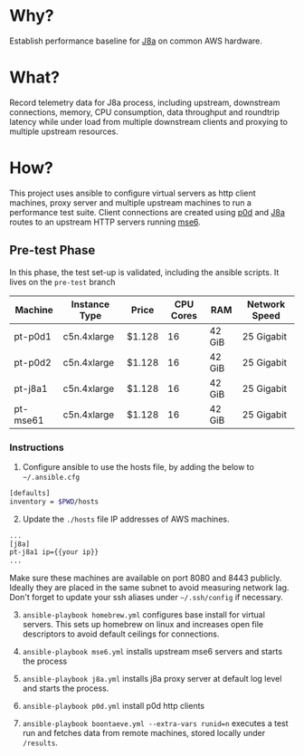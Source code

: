 # Why?
Establish performance baseline for [J8a](https://github.com/simonmittag/j8a) on common AWS hardware.

# What?
Record telemetry data for J8a process, including upstream, downstream
connections, memory, CPU consumption, data throughput and roundtrip latency
while under load from multiple downstream clients and proxying to multiple
upstream resources.

# How?
This project uses ansible to configure virtual servers as http client machines,
proxy server and multiple upstream machines to run a performance test suite.
Client connections are created using [p0d](https://github.com/simonmittag/p0d)
and [J8a](https://github.com/simonmittag/j8a) routes to an upstream HTTP servers
running [mse6](https://github.com/simonmittag/mse6).

## Pre-test Phase
In this phase, the test set-up is validated, including the ansible scripts. It
lives on the `pre-test` branch

| Machine | Instance Type | Price | CPU Cores | RAM | Network Speed |
|-|-|-|-|-|-|
| pt-p0d1  | c5n.4xlarge | $1.128 | 16 | 42 GiB | 25 Gigabit |
| pt-p0d2  | c5n.4xlarge | $1.128 | 16 | 42 GiB | 25 Gigabit |
| pt-j8a1  | c5n.4xlarge | $1.128 | 16 | 42 GiB | 25 Gigabit |
| pt-mse61 | c5n.4xlarge | $1.128 | 16 | 42 GiB | 25 Gigabit |

### Instructions

1. Configure ansible to use the hosts file, by adding the below to `~/.ansible.cfg`
```bash
[defaults]
inventory = $PWD/hosts
```
2. Update the `./hosts` file IP addresses of AWS machines.
```bash
...
[j8a]
pt-j8a1 ip={{your ip}}
...
```
Make sure these machines are available on port 8080 and 8443 publicly.
Ideally they are placed in the same subnet to avoid measuring network lag. Don't
forget to update your ssh aliases under `~/.ssh/config` if necessary.

3. `ansible-playbook homebrew.yml` configures base install for virtual servers.
This sets up homebrew on linux and increases open file descriptors to avoid default
ceilings for connections.

4. `ansible-playbook mse6.yml` installs upstream mse6 servers and starts the
process

5. `ansible-playbook j8a.yml` installs j8a proxy server at default log level and
starts the process.

6. `ansible-playbook p0d.yml` install p0d http clients

7. `ansible-playbook boontaeve.yml --extra-vars runid=n` executes a test run and
fetches data from remote machines, stored locally under `/results`.
